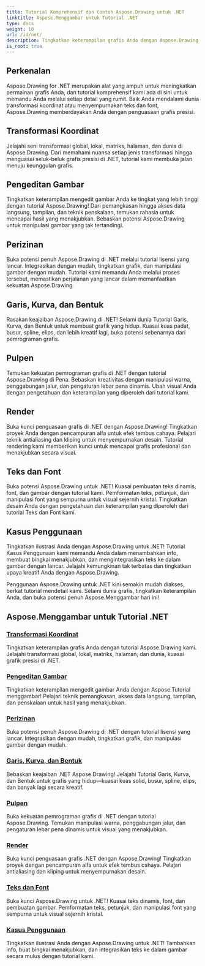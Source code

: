 ```yaml
---
title: Tutorial Komprehensif dan Contoh Aspose.Drawing untuk .NET
linktitle: Aspose.Menggambar untuk Tutorial .NET
type: docs
weight: 10
url: /id/net/
description: Tingkatkan keterampilan grafis Anda dengan Aspose.Drawing untuk .NET! Dari transformasi koordinat yang tepat hingga teks dan font dinamis, tutorial kami membuka potensi grafis sepenuhnya.
is_root: true
---
```


## Perkenalan

Aspose.Drawing for .NET merupakan alat yang ampuh untuk meningkatkan permainan grafis Anda, dan tutorial komprehensif kami ada di sini untuk memandu Anda melalui setiap detail yang rumit. Baik Anda mendalami dunia transformasi koordinat atau menyempurnakan teks dan font, Aspose.Drawing memberdayakan Anda dengan penguasaan grafis presisi.

## Transformasi Koordinat
Jelajahi seni transformasi global, lokal, matriks, halaman, dan dunia di Aspose.Drawing. Dari memahami nuansa setiap jenis transformasi hingga menguasai seluk-beluk grafis presisi di .NET, tutorial kami membuka jalan menuju keunggulan grafis.

## Pengeditan Gambar
Tingkatkan keterampilan mengedit gambar Anda ke tingkat yang lebih tinggi dengan tutorial Aspose.Drawing! Dari pemangkasan hingga akses data langsung, tampilan, dan teknik penskalaan, temukan rahasia untuk mencapai hasil yang menakjubkan. Bebaskan potensi Aspose.Drawing untuk manipulasi gambar yang tak tertandingi.

## Perizinan
Buka potensi penuh Aspose.Drawing di .NET melalui tutorial lisensi yang lancar. Integrasikan dengan mudah, tingkatkan grafik, dan manipulasi gambar dengan mudah. Tutorial kami memandu Anda melalui proses tersebut, memastikan perjalanan yang lancar dalam memanfaatkan kekuatan Aspose.Drawing.

## Garis, Kurva, dan Bentuk
Rasakan keajaiban Aspose.Drawing di .NET! Selami dunia Tutorial Garis, Kurva, dan Bentuk untuk membuat grafik yang hidup. Kuasai kuas padat, busur, spline, elips, dan lebih kreatif lagi, buka potensi sebenarnya dari pemrograman grafis.

## Pulpen
Temukan kekuatan pemrograman grafis di .NET dengan tutorial Aspose.Drawing di Pena. Bebaskan kreativitas dengan manipulasi warna, penggabungan jalur, dan pengaturan lebar pena dinamis. Ubah visual Anda dengan pengetahuan dan keterampilan yang diperoleh dari tutorial kami.

## Render
Buka kunci penguasaan grafis di .NET dengan Aspose.Drawing! Tingkatkan proyek Anda dengan pencampuran alfa untuk efek tembus cahaya. Pelajari teknik antialiasing dan kliping untuk menyempurnakan desain. Tutorial rendering kami memberikan kunci untuk mencapai grafis profesional dan menakjubkan secara visual.

## Teks dan Font
Buka potensi Aspose.Drawing untuk .NET! Kuasai pembuatan teks dinamis, font, dan gambar dengan tutorial kami. Pemformatan teks, petunjuk, dan manipulasi font yang sempurna untuk visual sejernih kristal. Tingkatkan desain Anda dengan pengetahuan dan keterampilan yang diperoleh dari tutorial Teks dan Font kami.

## Kasus Penggunaan
Tingkatkan ilustrasi Anda dengan Aspose.Drawing untuk .NET! Tutorial Kasus Penggunaan kami memandu Anda dalam menambahkan info, membuat bingkai menakjubkan, dan mengintegrasikan teks ke dalam gambar dengan lancar. Jelajahi kemungkinan tak terbatas dan tingkatkan upaya kreatif Anda dengan Aspose.Drawing.

Penggunaan Aspose.Drawing untuk .NET kini semakin mudah diakses, berkat tutorial mendetail kami. Selami dunia grafis, tingkatkan keterampilan Anda, dan buka potensi penuh Aspose.Menggambar hari ini!

## Aspose.Menggambar untuk Tutorial .NET
### [Transformasi Koordinat](./coordinate-transformations/)
Tingkatkan keterampilan grafis Anda dengan tutorial Aspose.Drawing kami. Jelajahi transformasi global, lokal, matriks, halaman, dan dunia, kuasai grafik presisi di .NET.
### [Pengeditan Gambar](./image-editing/)
Tingkatkan keterampilan mengedit gambar Anda dengan Aspose.Tutorial menggambar! Pelajari teknik pemangkasan, akses data langsung, tampilan, dan penskalaan untuk hasil yang menakjubkan.
### [Perizinan](./licensing/)
Buka potensi penuh Aspose.Drawing di .NET dengan tutorial lisensi yang lancar. Integrasikan dengan mudah, tingkatkan grafik, dan manipulasi gambar dengan mudah.
### [Garis, Kurva, dan Bentuk](./lines-curves-and-shapes/)
Bebaskan keajaiban .NET Aspose.Drawing! Jelajahi Tutorial Garis, Kurva, dan Bentuk untuk grafis yang hidup—kuasai kuas solid, busur, spline, elips, dan banyak lagi secara kreatif.
### [Pulpen](./pens/)
Buka kekuatan pemrograman grafis di .NET dengan tutorial Aspose.Drawing. Temukan manipulasi warna, penggabungan jalur, dan pengaturan lebar pena dinamis untuk visual yang menakjubkan.
### [Render](./rendering/)
Buka kunci penguasaan grafis .NET dengan Aspose.Drawing! Tingkatkan proyek dengan pencampuran alfa untuk efek tembus cahaya. Pelajari antialiasing dan kliping untuk menyempurnakan desain.
### [Teks dan Font](./text-and-fonts/)
Buka kunci Aspose.Drawing untuk .NET! Kuasai teks dinamis, font, dan pembuatan gambar. Pemformatan teks, petunjuk, dan manipulasi font yang sempurna untuk visual sejernih kristal.
### [Kasus Penggunaan](./use-cases/)
Tingkatkan ilustrasi Anda dengan Aspose.Drawing untuk .NET! Tambahkan info, buat bingkai menakjubkan, dan integrasikan teks ke dalam gambar secara mulus dengan tutorial kami.